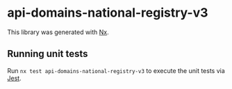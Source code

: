 # api-domains-national-registry-v3

This library was generated with [Nx](https://nx.dev).

## Running unit tests

Run `nx test api-domains-national-registry-v3` to execute the unit tests via [Jest](https://jestjs.io).
